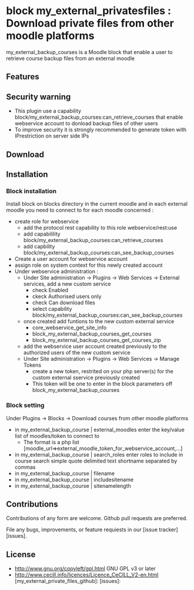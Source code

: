 # block my_external_privatesfiles : Download private files from other moodle platforms

my_external_backup_courses is a Moodle block that enable a user to retrieve course backup files from an external moodle

## Features

## Security warning
* This plugin use a capability block/my_external_backup_courses:can_retrieve_courses that enable webservice account to donload backup files of other users
* To improve security it is strongly recommended to generate token with IPrestriction on server side IPs

## Download



## Installation

### Block installation
Install block on blocks directory in the current moodle and in each external moodle you need to connect to
for each moodle concerned :

* create role for webservice
  * add the protocol rest capability to this role webservice/rest:use
  * add capabilility block/my_external_backup_courses:can_retrieve_courses
  * add capbility block/my_external_backup_courses:can_see_backup_courses
 * Create a user account for webservice account 
* assign role on system context for this newly created account
* Under webservice administration :
  * Under Site administration -> Plugins -> Web Services -> External services, add a new custom service
    * check Enabled
    * ckeck Authorised users only
    * check  Can download files
    * select capability block/my_external_backup_courses:can_see_backup_courses
  * once created add funtions to the new custom external service
    * core_webservice_get_site_info
    * block_my_external_backup_courses_get_courses
    * block_my_external_backup_courses_get_courses_zip
  *  add the webservice user account created previously to the authorized users of the new custom service
  * Under Site administration -> Plugins -> Web Services -> Manage Tokens
    * create a new token, restrited on your php server(s) for the custom external sservice previously created
    * This token will be one to enter in the block parameters off block_my_external_backup_courses 

### Block setting
Under Plugins -> Blocks -> Download courses from other moodle platforms
  * in my_external_backup_course | external_moodles enter the key/value list of moodles/token to connect to
    * The format is a php list [moodle_url=>external_moodle_token_for_webservice_account,...]
  * in my_external_backup_course | search_roles enter roles to include in course search simple quote delimited text shortname separated by commas
  * in my_external_backup_course | filename
  * in my_external_backup_course | includesitename
  * in my_external_backup_course | sitenamelength  

## Contributions

Contributions of any form are welcome. Github pull requests are preferred.

File any bugs, improvements, or feature requiests in our [issue tracker][issues].

## License
* http://www.gnu.org/copyleft/gpl.html GNU GPL v3 or later
* http://www.cecill.info/licences/Licence_CeCILL_V2-en.html
[my_external_private_files_github]: 
[issues]: 